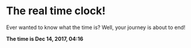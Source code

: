 # The real time clock!

Ever wanted to know what the time is? Well, your journey is about to end!

**The time is Dec 14, 2017, 04:16**